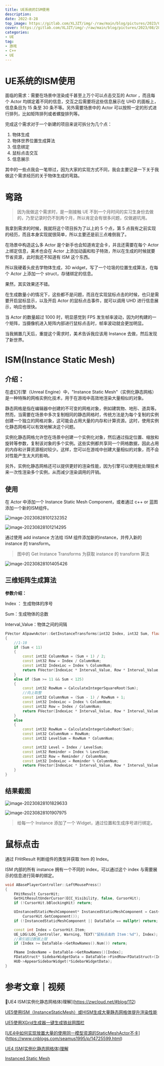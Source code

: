 ```yaml
---
title: UE系统的ISM使用
description: 
date: 2022-8-28
top_image: https://gitlab.com/XLJZT/img/-/raw/main/blog/pictures/2023/08/28_10_29_45_image-20230828101232352.png
cover: https://gitlab.com/XLJZT/img/-/raw/main/blog/pictures/2023/08/28_10_29_45_image-20230828101232352.png
categories: 
- UE
tag: 
- 游戏
- C++
- UE
---
```


# UE系统的ISM使用

 面临的需求：需要在场景中渲染成千甚至上万个可以点击交互的 Actor ，而且每个 Actor 均绑定着不同的信息，交互之后需要将这些信息展示在 UHD 的面板上，信息条目为 15 条至 30 条不等。另外需要场景中的 Actor 可以按照一定的形式进行排列，比如矩阵排列或者螺旋排列等。

完成这个需求对于一个新建的项目来说可拆分为几个点：

1. 物体生成
2. 物体世界位置生成算法
3. 信息绑定
4. 鼠标点击交互
5. 信息展示

其中的一些点我会一笔带过，因为大家的实现方式不同，我会主要记录一下关于我做这个需求经历的关于物体生成的弯路。

# 弯路

> 因为我做这个需求时，是一刚接触 UE 不到一个月时间的实习生身份去做的，乃至记录时仍不到两个月，所以肯定会有很多问题，仅做避坑用。

我拿到需求的时候，我就将这个项目拆为了以上的 5 个点，第 5 点我有之前实现的经历，而且本身实现就很简单，所以主要还是前三点难倒我了。

在场景中构造这么多 Actor 是个新手也会知道肯定会卡，并且还需要在每个 Actor 上绑定信息，美术也会在 Actor 上添加动画和粒子特效，所以在生成的时候就要节省资源，此时我还不知道有 ISM 这个东西。

所以我硬着头皮去学物体生成，3D widget，写了一个垃圾的位置生成算法，在每个 Actor 上添加一个 struct，存储绑定的信息。

果然，其实效果还不错。

在生成数量小的情况下，这些都不是问题，而且在实现鼠标点击的时候，也只是需要开启鼠标显示，以及开启 Actor 的鼠标点击事件，就可以调用 UHD 进行信息展示，响应也很快。

当 Actor 的数量超过 1000 时，明显感觉到 FPS 发生帧率波动，因为时构建的一个矩阵，当摄像机进入矩阵内部进行鼠标点击时，帧率波动就会更加明显。

当我搁置几天后，重提这个需求时，美术告诉我应该用 Instance 去做，然后发现了新世界。

# ISM(Instance Static Mesh)

## 介绍：

在虚幻引擎（Unreal Engine）中，"Instance Static Mesh"（实例化静态网格）是一种特殊的网格实例化技术，用于在游戏中高效地渲染大量相似的对象。

静态网格是指在编辑器中创建的不可变的网格对象，例如建筑物、地形、道具等。然而，当需要在场景中多次复制相同的静态网格时，传统方法是为每个复制的实例创建一个独立的网格对象，这可能会占用大量的内存和计算资源。这时，使用实例化静态网格可以有效地解决这个问题。

实例化静态网格允许您在场景中创建一个实例化对象，然后通过指定位置、缩放和旋转等参数，复制该对象的多个实例。这些实例都共享同一个网格数据，因此占用的内存和计算资源相对较少。这样，您可以在游戏中创建大量相似的对象，而不会对性能产生太大的影响。

另外，实例化静态网格还可以提供更好的渲染性能，因为引擎可以使用批处理技术来一次性渲染多个实例，从而减少渲染调用的开销。

## 使用

在 Actor 中添加一个 Instance Static Mesh Component，或者通过 c++ or 蓝图添加一个新的ISM组件。

![image-20230828101232352](https://gitlab.com/XLJZT/img/-/raw/main/blog/pictures/2023/08/28_10_29_45_image-20230828101232352.png)

![image-20230828101214295](https://gitlab.com/XLJZT/img/-/raw/main/blog/pictures/2023/08/28_10_29_53_image-20230828101214295.png)

通过使用 add instance 方法给 ISM 组件添加新的instance，并传入新的 instance 的 transform。

>图中的 Get Instance Transforms 为获取 instance 的 transform 算法

![image-20230828101405426](https://gitlab.com/XLJZT/img/-/raw/main/blog/pictures/2023/08/28_10_29_55_image-20230828101405426.png)

## 三维矩阵生成算法

**参数介绍：**

Index ： 生成物体的序号

Sum：生成物体的总数

Interval_Value：物体之间的间隔

```c++
FVector ASpawnActor::GetInstanceTransforms(int32 Index, int32 Sum, float Interval_Value)
{
	//1-10
	if (Sum < 11)
	{
		const int32 ColumnNum = (Sum + 1) / 2;
		const int32 Row = Index / ColumnNum;
		const int32 IndexLoc = Index % ColumnNum;
		return FVector(IndexLoc * Interval_Value, Row * Interval_Value, 0.f);
	}
	else if (Sum >= 11 && Sum < 125)
	{
		const int32 RowNum = CalculateIntegerSquareRoot(Sum);
		//向上取整
		const int32 ColumnNum = (Sum - 1) / RowNum + 1;
		const int32 IndexLoc = Index % ColumnNum;
		const int32 Row = Index / ColumnNum;
		return FVector(IndexLoc * Interval_Value, Row * Interval_Value, 0.f);
	}
	else
	{
		const int32 RowNum = CalculateIntegerCubeRoot(Sum);
		const int32 ColumnNum = RowNum;
		const int32 LevelSum = RowNum * ColumnNum;

		const int32 Level = Index / LevelSum;
		const int32 Reminder = Index % LevelSum;
		const int32 Row = Reminder / ColumnNum;
		const int32 IndexLoc = Reminder % ColumnNum;
		return FVector(IndexLoc * Interval_Value, Row * Interval_Value, Level * Interval_Value);
	}
}

```

## 结果截图

![image-20230828101829633](https://gitlab.com/XLJZT/img/-/raw/main/blog/pictures/2023/08/28_10_30_8_image-20230828101829633.png)

![image-20230828101907975](https://gitlab.com/XLJZT/img/-/raw/main/blog/pictures/2023/08/28_10_30_18_image-20230828101907975.png)

>给每一个 Instance 添加了一个 Widget，通过位置和生成序号进行绑定。

# 鼠标点击

通过 FHitResult 判断组件的类型并获取 Item 的 Index。

ISM 内部的所有 instance 拥有一个不同的 index，可以通过这个 index 与需要展示的信息进行简单的绑定。

```c++
void ABasePlayerController::LeftMousePress()
{
	FHitResult CursorHit;
	GetHitResultUnderCursor(ECC_Visibility, false, CursorHit);
	if (!CursorHit.bBlockingHit) return;

	UInstancedStaticMeshComponent* InstancedStaticMeshComponent = Cast<UInstancedStaticMeshComponent>(
		CursorHit.GetComponent());
	if (!InstancedStaticMeshComponent || DataTable == nullptr) return;

	const int Index = CursorHit.Item;
	UE_LOG(LOG_Controller, Warning, TEXT("鼠标点击的 Item：%d"), Index);
	//索引超过数据上限
	if (Index >= DataTable->GetRowNames().Num()) return;

	FName IndexName = DataTable->GetRowNames()[Index];
	FDataStruct* SidebarWidgetData = DataTable->FindRow<FDataStruct>(IndexName,TEXT(""));
	HUD->AppearSidebarWidget(*SidebarWidgetData);
}
```



# 参考文章｜视频

🌟UE4 ISM(实例化静态网格体)理解](https://zwcloud.net/#blog/112)

[UE5使用ISM（InstanceStaticMesh）或HISM生成大量静态网格体提升渲染性能](https://www.bilibili.com/read/cv19015625)

[UE5使用XGrid生成器一键生成铁丝网围栏](https://www.bilibili.com/video/BV1Fe4y1U7PL/?vd_source=cb5794df42f8077181bc5f31958ae7df)

[[UE4中如何实现放置大量的使用同一模型资源的StaticMeshActor不卡](https://www.cnblogs.com/seamus1995/p/14725599.html)](https://www.cnblogs.com/seamus1995/p/14725599.html)

[UE4 ISM(实例化静态网格体)理解](https://zhuanlan.zhihu.com/p/339732645)

[Instanced Static Mesh](https://docs.unrealengine.com/4.27/en-US/BlueprintAPI/Components/InstancedStaticMesh/)
